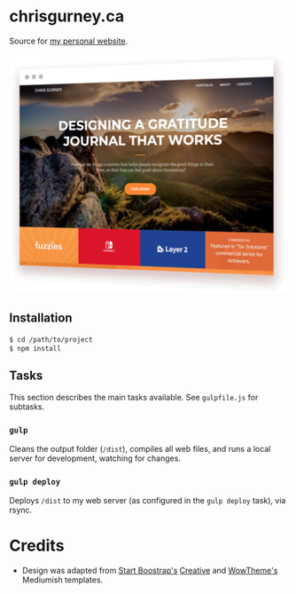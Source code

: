 # chrisgurney.ca

Source for [my personal website](https://chrisgurney.ca/).

![Screenshot of chrisgurney.ca](/src/images/screenshot.jpg)

## Installation

    $ cd /path/to/project
    $ npm install

## Tasks

This section describes the main tasks available. See `gulpfile.js` for subtasks.

### `gulp`

Cleans the output folder (`/dist`), compiles all web files, and runs a local server for development, watching for changes.

### `gulp deploy`

Deploys `/dist` to my web server (as configured in the `gulp deploy` task), via rsync.

# Credits

* Design was adapted from [Start Boostrap's](http://startbootstrap.com/) [Creative](https://startbootstrap.com/template-overviews/creative/) and [WowTheme's](http://www.wowthemes.net) Mediumish templates.